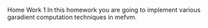 Home Work 1
In this homework you are going to implement various garadient computation techniques in mefvm.  
